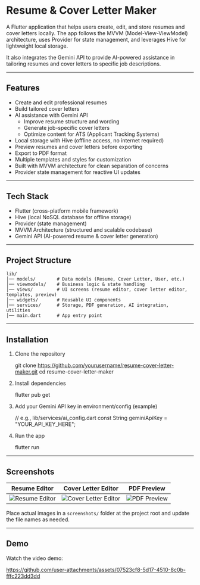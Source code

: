 # Resume & Cover Letter Maker

A Flutter application that helps users create, edit, and store resumes and cover letters locally. The app follows the MVVM (Model-View-ViewModel) architecture, uses Provider for state management, and leverages Hive for lightweight local storage.

It also integrates the Gemini API to provide AI-powered assistance in tailoring resumes and cover letters to specific job descriptions.

---

## Features

- Create and edit professional resumes
- Build tailored cover letters
- AI assistance with Gemini API
  - Improve resume structure and wording
  - Generate job-specific cover letters
  - Optimize content for ATS (Applicant Tracking Systems)
- Local storage with Hive (offline access, no internet required)
- Preview resumes and cover letters before exporting
- Export to PDF format
- Multiple templates and styles for customization
- Built with MVVM architecture for clean separation of concerns
- Provider state management for reactive UI updates

---

## Tech Stack

- Flutter (cross-platform mobile framework)
- Hive (local NoSQL database for offline storage)
- Provider (state management)
- MVVM Architecture (structured and scalable codebase)
- Gemini API (AI-powered resume & cover letter generation)

---

## Project Structure

    lib/
    │── models/        # Data models (Resume, Cover Letter, User, etc.)
    │── viewmodels/    # Business logic & state handling
    │── views/         # UI screens (resume editor, cover letter editor, templates, preview)
    │── widgets/       # Reusable UI components
    │── services/      # Storage, PDF generation, AI integration, utilities
    │── main.dart      # App entry point

---

## Installation

1) Clone the repository

    git clone https://github.com/yourusername/resume-cover-letter-maker.git
    cd resume-cover-letter-maker

2) Install dependencies

    flutter pub get

3) Add your Gemini API key in environment/config (example)

    // e.g., lib/services/ai_config.dart
    const String geminiApiKey = "YOUR_API_KEY_HERE";

4) Run the app

    flutter run

---

## Screenshots

| Resume Editor | Cover Letter Editor | PDF Preview |
| --- | --- | --- |
| ![Resume Editor](screenshots/resume_editor.png) | ![Cover Letter Editor](screenshots/cover_letter_editor.png) | ![PDF Preview](screenshots/pdf_preview.png) |

Place actual images in a `screenshots/` folder at the project root and update the file names as needed.

---

## Demo

Watch the video demo:

https://github.com/user-attachments/assets/07523cf8-5d17-4510-8c0b-fffc223dd3dd
